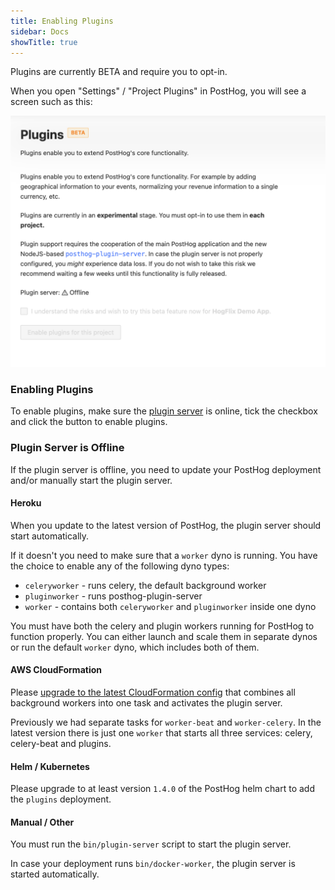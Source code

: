 ```yaml
---
title: Enabling Plugins
sidebar: Docs
showTitle: true
---
```


Plugins are currently BETA and require you to opt-in.

When you open "Settings" / "Project Plugins" in PostHog, you will see a screen
such as this:

![Opt In to Plugins](../../images/plugins/opt-in.png)

### Enabling Plugins

To enable plugins, make sure the [plugin server](https://github.com/PostHog/posthog-plugin-server) is online, tick 
the checkbox and click the button to enable plugins.

### Plugin Server is Offline

If the plugin server is offline, you need to update your PostHog deployment and/or manually start
the plugin server.

#### Heroku

When you update to the latest version of PostHog, the plugin server should start automatically.

If it doesn't you need to make sure that a `worker` dyno is running. You have the choice
to enable any of the following dyno types:

- `celeryworker` - runs celery, the default background worker
- `pluginworker` - runs posthog-plugin-server 
- `worker` - contains both `celeryworker` and `pluginworker` inside one dyno

You must have both the celery and plugin workers running for PostHog to function properly.
You can either launch and scale them in separate dynos
or run the default `worker` dyno, which includes both of them.

#### AWS CloudFormation

Please [upgrade to the latest CloudFormation config](/docs/deployment/deploy-aws#updating-cloudformation-template) 
that combines all background workers into one task and activates the plugin server.

Previously we had separate tasks for `worker-beat` and `worker-celery`. In the latest version there is just one `worker`
that starts all three services: celery, celery-beat and plugins.

#### Helm / Kubernetes

Please upgrade to at least version `1.4.0` of the PostHog helm chart to add the `plugins` deployment.

#### Manual / Other

You must run the `bin/plugin-server` script to start the plugin server.

In case your deployment runs `bin/docker-worker`, the plugin server is started automatically.
